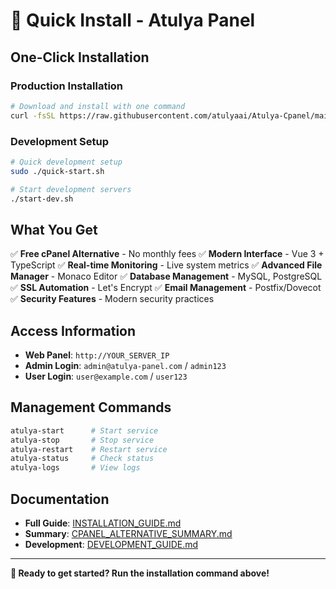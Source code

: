 # 🚀 Quick Install - Atulya Panel

## One-Click Installation

### Production Installation
```bash
# Download and install with one command
curl -fsSL https://raw.githubusercontent.com/atulyaai/Atulya-Cpanel/main/install.sh | sudo bash
```

### Development Setup
```bash
# Quick development setup
sudo ./quick-start.sh

# Start development servers
./start-dev.sh
```

## What You Get

✅ **Free cPanel Alternative** - No monthly fees
✅ **Modern Interface** - Vue 3 + TypeScript
✅ **Real-time Monitoring** - Live system metrics
✅ **Advanced File Manager** - Monaco Editor
✅ **Database Management** - MySQL, PostgreSQL
✅ **SSL Automation** - Let's Encrypt
✅ **Email Management** - Postfix/Dovecot
✅ **Security Features** - Modern security practices

## Access Information

- **Web Panel**: `http://YOUR_SERVER_IP`
- **Admin Login**: `admin@atulya-panel.com` / `admin123`
- **User Login**: `user@example.com` / `user123`

## Management Commands

```bash
atulya-start      # Start service
atulya-stop       # Stop service
atulya-restart    # Restart service
atulya-status     # Check status
atulya-logs       # View logs
```

## Documentation

- **Full Guide**: [INSTALLATION_GUIDE.md](INSTALLATION_GUIDE.md)
- **Summary**: [CPANEL_ALTERNATIVE_SUMMARY.md](CPANEL_ALTERNATIVE_SUMMARY.md)
- **Development**: [DEVELOPMENT_GUIDE.md](DEVELOPMENT_GUIDE.md)

---

**🚀 Ready to get started? Run the installation command above!**
